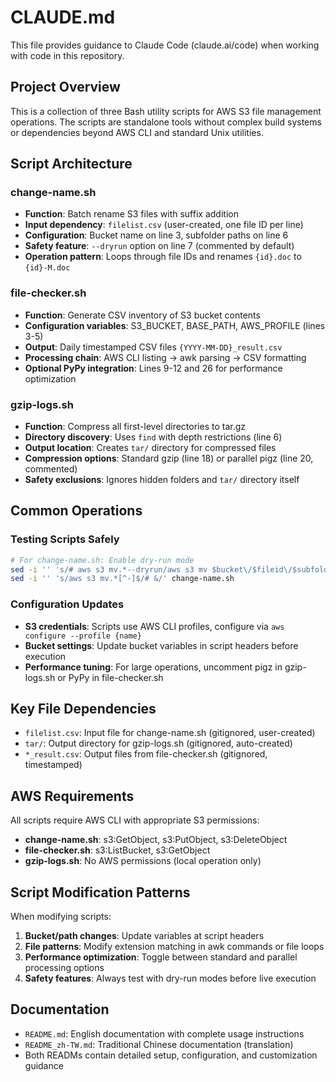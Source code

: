# CLAUDE.md

This file provides guidance to Claude Code (claude.ai/code) when working with code in this repository.

## Project Overview

This is a collection of three Bash utility scripts for AWS S3 file management operations. The scripts are standalone tools without complex build systems or dependencies beyond AWS CLI and standard Unix utilities.

## Script Architecture

### change-name.sh
- **Function**: Batch rename S3 files with suffix addition
- **Input dependency**: `filelist.csv` (user-created, one file ID per line)
- **Configuration**: Bucket name on line 3, subfolder paths on line 6
- **Safety feature**: `--dryrun` option on line 7 (commented by default)
- **Operation pattern**: Loops through file IDs and renames `{id}.doc` to `{id}-M.doc`

### file-checker.sh
- **Function**: Generate CSV inventory of S3 bucket contents
- **Configuration variables**: S3_BUCKET, BASE_PATH, AWS_PROFILE (lines 3-5)
- **Output**: Daily timestamped CSV files `{YYYY-MM-DD}_result.csv`
- **Processing chain**: AWS CLI listing → awk parsing → CSV formatting
- **Optional PyPy integration**: Lines 9-12 and 26 for performance optimization

### gzip-logs.sh
- **Function**: Compress all first-level directories to tar.gz
- **Directory discovery**: Uses `find` with depth restrictions (line 6)
- **Output location**: Creates `tar/` directory for compressed files
- **Compression options**: Standard gzip (line 18) or parallel pigz (line 20, commented)
- **Safety exclusions**: Ignores hidden folders and `tar/` directory itself

## Common Operations

### Testing Scripts Safely
```bash
# For change-name.sh: Enable dry-run mode
sed -i '' 's/# aws s3 mv.*--dryrun/aws s3 mv $bucket\/$fileid\/$subfolder$fileid.doc $bucket\/$fileid\/$subfolder$fileid-M.doc --dryrun/' change-name.sh
sed -i '' 's/aws s3 mv.*[^-]$/# &/' change-name.sh
```

### Configuration Updates
- **S3 credentials**: Scripts use AWS CLI profiles, configure via `aws configure --profile {name}`
- **Bucket settings**: Update bucket variables in script headers before execution
- **Performance tuning**: For large operations, uncomment pigz in gzip-logs.sh or PyPy in file-checker.sh

## Key File Dependencies

- `filelist.csv`: Input file for change-name.sh (gitignored, user-created)
- `tar/`: Output directory for gzip-logs.sh (gitignored, auto-created)
- `*_result.csv`: Output files from file-checker.sh (gitignored, timestamped)

## AWS Requirements

All scripts require AWS CLI with appropriate S3 permissions:
- **change-name.sh**: s3:GetObject, s3:PutObject, s3:DeleteObject
- **file-checker.sh**: s3:ListBucket, s3:GetObject
- **gzip-logs.sh**: No AWS permissions (local operation only)

## Script Modification Patterns

When modifying scripts:
1. **Bucket/path changes**: Update variables at script headers
2. **File patterns**: Modify extension matching in awk commands or file loops
3. **Performance optimization**: Toggle between standard and parallel processing options
4. **Safety features**: Always test with dry-run modes before live execution

## Documentation

- `README.md`: English documentation with complete usage instructions
- `README_zh-TW.md`: Traditional Chinese documentation (translation)
- Both READMs contain detailed setup, configuration, and customization guidance